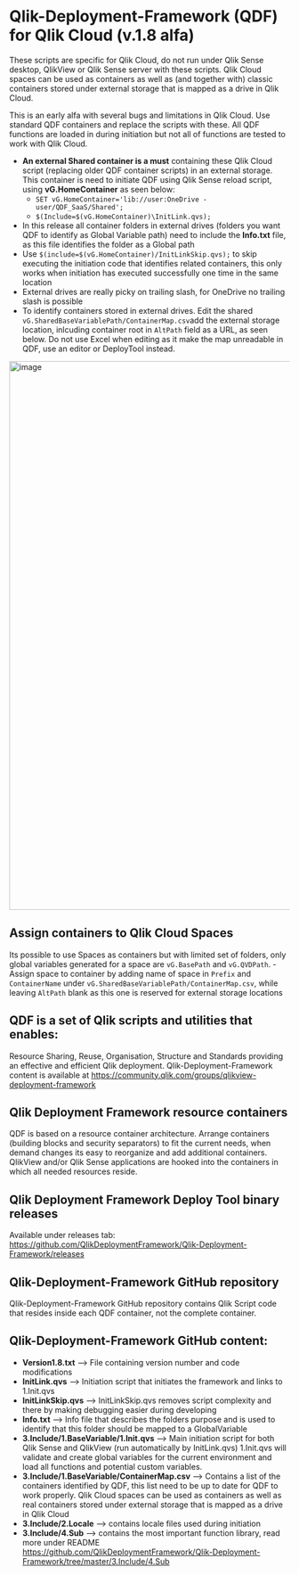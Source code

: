 # Qlik-Deployment-Framework (QDF) for Qlik Cloud (v.1.8 alfa)
These scripts are specific for Qlik Cloud, do not run under Qlik Sense desktop, QlikView or Qlik Sense server with these scripts. Qlik Cloud spaces can be used as containers as well as (and together with) classic containers stored under external storage that is  mapped as a drive in Qlik Cloud.

This is an early alfa with several bugs and limitations in Qlik Cloud. Use standard QDF containers and replace the scripts with these.  All QDF functions are loaded in during initiation but not all of functions are tested to work with Qlik Cloud.

* **An external Shared container is a must** containing these Qlik Cloud script (replacing older QDF container scripts) in an external storage. This container is need to initiate QDF using Qlik Sense reload script, using **vG.HomeContainer** as seen below:
    - `SET vG.HomeContainer='lib://user:OneDrive - user/QDF_SaaS/Shared';`
    - `$(Include=$(vG.HomeContainer)\InitLink.qvs);`
* In this release all container folders in external drives (folders you want QDF to identify as Global Variable path) need to include the **Info.txt** file, as this file identifies the folder as a Global path
* Use `$(include=$(vG.HomeContainer)/InitLinkSkip.qvs);` to skip executing the initiation code that identifies related containers, this only works when initiation has executed successfully one time in the same location
* External drives are really picky on trailing slash, for OneDrive no trailing slash is possible
* To identify containers stored in external drives. Edit the shared `vG.SharedBaseVariablePath/ContainerMap.csv`add the external storage location, inlcuding container root in `AltPath` field as a URL, as seen below. Do not use Excel when editing as it make the map unreadable in QDF, use an editor or DeployTool instead.
<img width="985" alt="image" src="https://github.com/QlikDeploymentFramework/Qlik-Deployment-Framework-Cloud/assets/23187088/b2f77e01-74a6-40a0-b979-d025ebd594f8">

## Assign containers to Qlik Cloud Spaces
Its possible to use Spaces as containers but with limited set of folders, only global variables generated for a space are `vG.BasePath` and `vG.QVDPath`. 
    - Assign space to container by adding name of space in `Prefix` and `ContainerName` under `vG.SharedBaseVariablePath/ContainerMap.csv`, while leaving  `AltPath` blank as this one is reserved for external storage locations

## QDF is a set of Qlik scripts and utilities that enables: 
Resource Sharing, Reuse, Organisation, Structure and Standards providing an effective and efficient Qlik deployment.
Qlik-Deployment-Framework content is available at https://community.qlik.com/groups/qlikview-deployment-framework

## Qlik Deployment Framework resource containers
QDF is based on a resource container architecture. Arrange containers (building blocks and security separators) to fit the current needs, when demand changes its easy to reorganize and add additional containers. QlikView and/or Qlik Sense applications are hooked into the containers in which all needed resources reside.

## Qlik Deployment Framework Deploy Tool binary releases
Available under releases tab: https://github.com/QlikDeploymentFramework/Qlik-Deployment-Framework/releases

## Qlik-Deployment-Framework GitHub repository
Qlik-Deployment-Framework GitHub repository contains Qlik Script code that resides inside each QDF container, not the complete container.
## Qlik-Deployment-Framework GitHub content:
- **Version1.8.txt** --> File containing version number and code modifications
- **InitLink.qvs** --> Initiation script that initiates the framework and links to 1.Init.qvs
- **InitLinkSkip.qvs** -->  InitLinkSkip.qvs removes script complexity and there by making debugging easier during developing
- **Info.txt** --> Info file that describes the folders purpose and is used to identify that this folder should be mapped to a GlobalVariable
- **3.Include/1.BaseVariable/1.Init.qvs** --> Main initiation script for both Qlik Sense and QlikView (run automatically by InitLink.qvs) 1.Init.qvs will validate and create global variables for the current environment and load all functions and potential custom variables.
- **3.Include/1.BaseVariable/ContainerMap.csv** --> Contains a list of the containers identified by QDF, this list need to be up to date for QDF to work properly. Qlik Cloud spaces can be used as containers as well as real containers stored under external storage that is  mapped as a drive in Qlik Cloud
- **3.Include/2.Locale** --> contains locale files used during initiation
- **3.Include/4.Sub**  --> contains the most important function library, read more under README https://github.com/QlikDeploymentFramework/Qlik-Deployment-Framework/tree/master/3.Include/4.Sub
